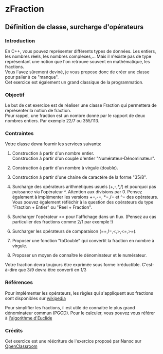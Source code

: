 # zFraction
## Définition de classe, surcharge d'opérateurs

### Introduction
En C++, vous pouvez représenter différents types de données. Les entiers, les nombres réels, les nombres complexes,... Mais il n'existe pas de type représentant une notion que l'on retrouve souvent en mathématique, les fractions.  
Vous l'avez sûrement deviné, je vous propose donc de créer une classe pour palier à ce "manque".  
Cet exercice est également un grand classique de la programmation.

### Objectif
Le but de cet exercice est de réaliser une classe Fraction qui permettera de représenter la notion de fraction.  
Pour rappel, une fraction est un nombre donné par le rapport de deux nombres entiers. Par exemple 22/7 ou 355/113. 

### Contraintes

Votre classe devra fournir les services suivants:

1. Construction à partir d'un nombre entier.  
	Construction à partir d'un couple d'entier "Numérateur-Dénominateur".

2. Construction à partir d'un nombre à virgule (double).

3. Construction à partir d'une chaine de caractère de la forme "35/8".

4. Surcharge des opérateurs arithmétiques usuels (+,-,\*,/) et pourquoi pas puissance via l'opérateur ^. Attention aux divisions par 0. Pensez également à implémenter les versions +=,-=, \*=,/= et ^= des opérateurs. Vous pouvez également réfléchir à la question des opérateurs du type "Fraction + Entier" ou "Reel + Fraction".

5. Surcharger l'opérateur << pour l'affichage dans un flux. (Pensez au cas particulier des fractions comme 2/1 par exemple !)

6. Surcharger les opérateurs de comparaison (==,!=,<,>,<=,>=).

7. Proposer une fonction "toDouble" qui convertit la fraction en nombre à virgule.

8. Proposer un moyen de connaître le dénominateur et le numérateur.

Votre fraction devra toujours être exprimée sous forme irréductible. C'est-à-dire que 3/9 devra être converti en 1/3

### Références
Pour implémenter les opérateurs, les règles qui s'appliquent aux fractions sont disponibles sur [wikipedia](https://fr.wikipedia.org/wiki/Fraction_\(math%C3%A9matiques\)#Op%C3%A9rations_sur_les_fractions)

Pour simplifier les fractions, il est utile de connaitre le plus grand dénominateur commun (PGCD). Pour le calculer, vous pouvez vous référer à [l'algorithme d'Euclide](https://fr.wikipedia.org/wiki/Algorithme_d'Euclide)

### Crédits
Cet exercice est une réécriture de l'exercice proposé par Nanoc sur [OpenClassroom](https://openclassrooms.com/forum/sujet/exercices-venez-vous-entrainer-41065?page=24#message-3053616)